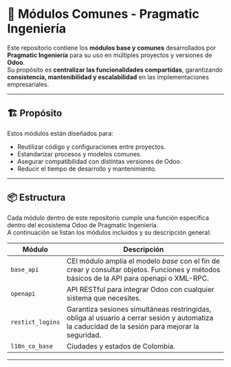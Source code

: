 # 🧩 Módulos Comunes - Pragmatic Ingeniería

Este repositorio contiene los **módulos base y comunes** desarrollados por **Pragmatic Ingeniería** para su uso en múltiples proyectos y versiones de **Odoo**.  
Su propósito es **centralizar las funcionalidades compartidas**, garantizando **consistencia, mantenibilidad y escalabilidad** en las implementaciones empresariales.

---

## 🏗️ Propósito

Estos módulos están diseñados para:
- Reutilizar código y configuraciones entre proyectos.
- Estandarizar procesos y modelos comunes.
- Asegurar compatibilidad con distintas versiones de Odoo.
- Reducir el tiempo de desarrollo y mantenimiento.

---

## 📦 Estructura

Cada módulo dentro de este repositorio cumple una función específica dentro del ecosistema Odoo de Pragmatic Ingeniería.  
A continuación se listan los módulos incluidos y su descripción general:

| Módulo | Descripción |
|--------|--------------|
| `base_api` | CEl módulo amplía el modelo *base* con el fin de crear y consultar objetos. Funciones y métodos básicos de la API para openapi o XML-RPC. |
| `openapi` | API RESTful para integrar Odoo con cualquier sistema que necesites. |
| `restict_logins` | Garantiza sesiones simultáneas restringidas, obliga al usuario a cerrar sesión y automatiza la caducidad de la sesión para mejorar la seguridad. |
| `l10n_co_base` | Ciudades y estados de Colombia. |


---
